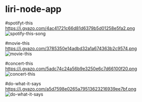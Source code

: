 # liri-node-app

#spotifyt-this
https://i.gyazo.com/4ac41721c66d81d6379b5d01258e5fa2.png
![spotify-this-song](https://i.gyazo.com/4ac41721c66d81d6379b5d01258e5fa2.png)

#movie-this
https://i.gyazo.com/3785350e14adbd32a1a674363b2c9574.png
![movie-this](https://i.gyazo.com/3785350e14adbd32a1a674363b2c9574.png)

#concert-this
https://i.gyazo.com/5adc74c24a56b9e3250e6c7d66100f20.png
![concert-this](https://i.gyazo.com/5adc74c24a56b9e3250e6c7d66100f20.png)

#do-what-it-says
https://i.gyazo.com/a5d7598e0265a79513623216939ee7bf.png
![do-what-it-says](https://i.gyazo.com/a5d7598e0265a79513623216939ee7bf.png)

